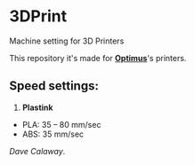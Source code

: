 # 3DPrint
Machine setting for 3D Printers  

This repository it's made for [**Optimus**](http://goo.gl/feKXvQ)'s printers.  

## Speed settings:  
1. **Plastink** 
  * PLA: 35 – 80 mm/sec  
  * ABS: 35 mm/sec



*Dave Calaway*.
